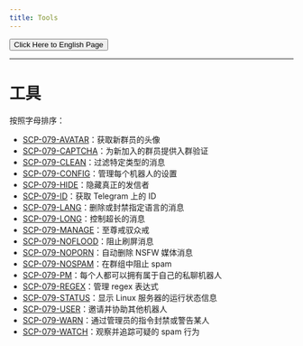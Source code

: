 ```yaml
---
title: Tools
---
```


<link rel="stylesheet" href="/css/chinese.css">
<button onmouseover="PlaySound('totop1')" onmouseout="StopSound('totop1')" onclick="window.location.href = '/tools/';" class="en">Click Here to English Page</button>

---

# 工具

按照字母排序：

- [SCP-079-AVATAR](/avatar/)：获取新群员的头像
- [SCP-079-CAPTCHA](/captcha/)：为新加入的群员提供入群验证
- [SCP-079-CLEAN](/clean-zh/)：过滤特定类型的消息
- [SCP-079-CONFIG](/config-zh/)：管理每个机器人的设置
- [SCP-079-HIDE](/hide/)：隐藏真正的发信者
- [SCP-079-ID](/id/)：获取 Telegram 上的 ID
- [SCP-079-LANG](/lang/)：删除或封禁指定语言的消息
- [SCP-079-LONG](/long/)：控制超长的消息
- [SCP-079-MANAGE](/manage/)：至尊戒驭众戒
- [SCP-079-NOFLOOD](/noflood/)：阻止刷屏消息
- [SCP-079-NOPORN](/noporn/)：自动删除 NSFW 媒体消息
- [SCP-079-NOSPAM](/nospam/)：在群组中阻止 spam
- [SCP-079-PM](/pm-zh/)：每个人都可以拥有属于自己的私聊机器人
- [SCP-079-REGEX](/regex/)：管理 regex 表达式
- [SCP-079-STATUS](/status-zh/)：显示 Linux 服务器的运行状态信息
- [SCP-079-USER](/user-zh/)：邀请并协助其他机器人
- [SCP-079-WARN](/warn/)：通过管理员的指令封禁或警告某人
- [SCP-079-WATCH](/watch/)：观察并追踪可疑的 spam 行为

<audio src="/audio/page/tools.ogg" autoplay></audio>
